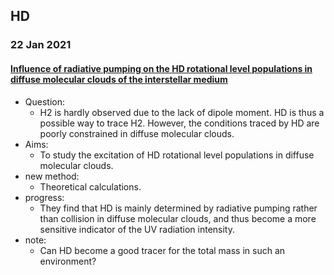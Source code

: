
## HD
### 22 Jan 2021
#### [Influence of radiative pumping on the HD rotational level populations in diffuse molecular clouds of the interstellar medium](https://arxiv.org/abs/2101.09342)
- Question: 
	- H2 is hardly observed due to the lack of dipole moment. HD is thus a possible way to trace H2. However, the conditions traced by HD are poorly constrained in diffuse molecular clouds.
- Aims: 
	- To study the excitation of HD rotational level populations in diffuse molecular clouds.
- new method: 
	- Theoretical calculations.
- progress: 
	- They find that HD is mainly determined by radiative pumping rather than collision in diffuse molecular clouds, and thus become a more sensitive indicator of the UV radiation intensity. 
- note:
	- Can HD become a good tracer for the total mass in such an environment? 